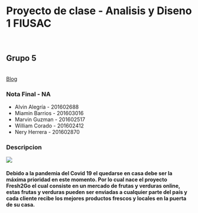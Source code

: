 <h1>Proyecto de clase - Analisis y Diseno 1 FIUSAC </h1>
<br>
<h2>Grupo 5</h5>
<br>
<a href="https://analisisg5.wordpress.com/">Blog</a>
<br>
<h3>Nota Final - NA</h3>

<ul>
<li> Alvin Alegría - 201602688</li>
<li> Miamin Barrios - 201603016 </li>
<li> Marvin Guzman - 201602517 </li>
<li> William Corado - 201602412 </li>
<li> Nery Herrera - 201602870 </li>
</ul>

<h3> Descripcion </h3>
<img src="https://encrypted-tbn0.gstatic.com/images?q=tbn%3AANd9GcROva0NgmfYbcXeA3akbEHc2IHoOziAsUVvoA&usqp=CAU">
<h4>Debido  a la pandemia del Covid 19 el quedarse en casa debe ser la máxima prioridad en este momento. Por lo cual nace el proyecto Fresh2Go el cual consiste en un mercado de frutas y verduras online, estas frutas y verduras pueden ser enviadas a cualquier parte del país y cada cliente recibe los mejores productos frescos y locales en la puerta de su casa. </h4>

